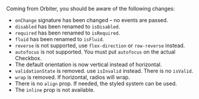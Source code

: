 Coming from Orbiter, you should be aware of the following changes:

- `onChange` signature has been changed – no events are passed.
- `disabled` has been renamed to `isDisabled`.
- `required` has been renamed to `isRequired`.
- `fluid` has been renamed to `isFluid`.
- `reverse` is not supported, use `flex-direction` or `row-reverse` instead.
- `autofocus` is not supported. You must put `autofocus` on the actual Checkbox.
- The default orientation is now vertical instead of horizontal.
- `validationState` is removed. use `isInvalid` instead. There is no `isValid`.
- `wrap` is removed. If horizontal, radios will wrap.
- There is no `align` prop. If needed, the styled system can be used.
- The `inline` prop is not available.
